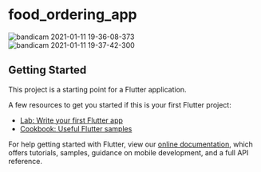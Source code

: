 # food_ordering_app

![bandicam 2021-01-11 19-36-08-373](https://user-images.githubusercontent.com/53173269/104217837-90df6180-5444-11eb-97d3-cf093c3af968.jpg)     ![bandicam 2021-01-11 19-37-42-300](https://user-images.githubusercontent.com/53173269/104217870-99d03300-5444-11eb-8622-d3469d0e2d0b.jpg)


## Getting Started

This project is a starting point for a Flutter application.

A few resources to get you started if this is your first Flutter project:

- [Lab: Write your first Flutter app](https://flutter.dev/docs/get-started/codelab)
- [Cookbook: Useful Flutter samples](https://flutter.dev/docs/cookbook)

For help getting started with Flutter, view our
[online documentation](https://flutter.dev/docs), which offers tutorials,
samples, guidance on mobile development, and a full API reference.
